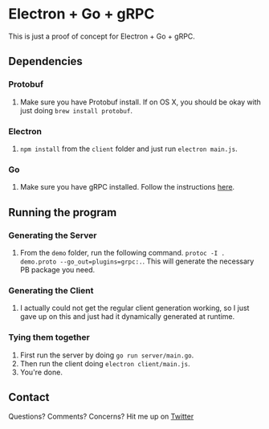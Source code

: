# Electron + Go + gRPC

This is just a proof of concept for Electron + Go + gRPC.

## Dependencies

### Protobuf
1. Make sure you have Protobuf install. If on OS X, you should be okay with just
   doing `brew install protobuf`.

### Electron
1. `npm install` from the `client` folder and just run `electron main.js`.

###  Go
1. Make sure you have gRPC installed. Follow the instructions
   [here](https://github.com/grpc/grpc-go).

## Running the program

### Generating the Server
1. From the `demo` folder, run the following command. `protoc -I . demo.proto
   --go_out=plugins=grpc:.`. This will generate the necessary PB package you
   need.

### Generating the Client
1. I actually could not get the regular client generation working, so I just
   gave up on this and just had it dynamically generated at runtime.


### Tying them together
1. First run the server by doing `go run server/main.go`.
2. Then run the client doing `electron client/main.js`.
3. You're done.

## Contact
Questions? Comments? Concerns? Hit me up on
[Twitter](https://twitter.com/kwuchu)
